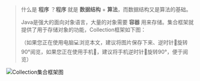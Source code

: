 > 什么是 **程序** ？**程序** 就是 **数据结构** + **算法**，而数据结构又是算法的基础。
>
> Java是强大的面向对象语言，大量的对象需要 **容器** 用来存储。集合框架就提供了用于存储对象的功能，Collection框架如下图：
>
> （如果您正在使用电脑💻浏览本文，建议将图片保存下来、逆时针🔄旋转90°阅览，如果您正在使用手机📱，建议将手机逆时针🔄旋转90°，便于阅览）



![Collection集合框架图](http://pgq1yfr0p.bkt.clouddn.com/image/java/collection/JavaCollections%20Rotation.png)